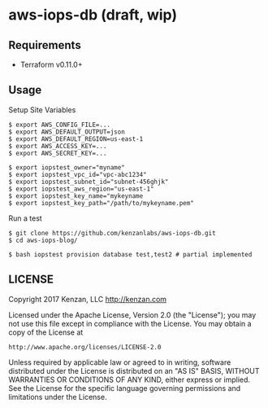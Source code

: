 # aws-iops-db (draft, wip)

## Requirements

* Terraform v0.11.0+

## Usage

Setup Site Variables

```
$ export AWS_CONFIG_FILE=...
$ export AWS_DEFAULT_OUTPUT=json
$ export AWS_DEFAULT_REGION=us-east-1
$ export AWS_ACCESS_KEY=...
$ export AWS_SECRET_KEY=...

$ export iopstest_owner="myname"
$ export iopstest_vpc_id="vpc-abc1234"
$ export iopstest_subnet_id="subnet-456ghjk"
$ export iopstest_aws_region="us-east-1"
$ export iopstest_key_name="mykeyname
$ export iopstest_key_path="/path/to/mykeyname.pem"
```

Run a test

```
$ git clone https://github.com/kenzanlabs/aws-iops-db.git
$ cd aws-iops-blog/

$ bash iopstest provision database test,test2 # partial implemented
```

## LICENSE

Copyright 2017 Kenzan, LLC <http://kenzan.com>
 
Licensed under the Apache License, Version 2.0 (the "License");
you may not use this file except in compliance with the License.
You may obtain a copy of the License at
 
    http://www.apache.org/licenses/LICENSE-2.0
 
Unless required by applicable law or agreed to in writing, software
distributed under the License is distributed on an "AS IS" BASIS,
WITHOUT WARRANTIES OR CONDITIONS OF ANY KIND, either express or implied.
See the License for the specific language governing permissions and
limitations under the License.

